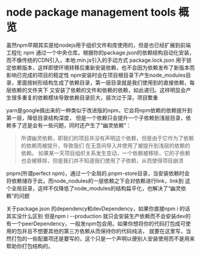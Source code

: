 # node package management tools 概览

虽然npm早期其实是给nodejs用于组织文件和库使用的，但是也已经扩展到前端工程化
npm 通过一个中央仓库，根据你的package.json的依赖结构自动化安装，而不像传统的CDN引入，本地.min.js引入的手动方式
package.lock.json 用于锁定依赖版本，这样即使环境转移后重新安装依赖，也不会因为依赖发布了新版本而影响已完成的项目的稳定性
npm安装时会在项目根目录下产生node_modules目录，里面按树形结构生成了依赖目录，第一层目录就是我们使用到的直接依赖，每层依赖的文件夹下
又安装了依赖的文件和依赖的依赖，如此递归。这样明显会产生很多重复的依赖模块导致依赖目录巨大，层次过于深，项目繁重

yarn是google搞出来的一种类似于改进版的npm，它会将npm依赖的依赖提升到第一层，降低目录结构深度，
但是一个依赖只会提升一个子依赖到浅层目录，依赖多了还是会有一些问题，同时还产生了“幽灵依赖”：

> 所谓幽灵依赖，即我们的项目并没有声明这个依赖，但是由于它作为了依赖的依赖而被提升，导致我们
> 在无意间导入并使用了被提升到浅层的依赖的依赖。
> 如果某一天项目组织关系发生变动，一个依赖被移除，它的子依赖也会被移除，但是我们并不知道我们使用了子依赖，从而使得项目崩溃

pnpm(所谓perfect npm)，通过一个全局的.pnpm-store目录，当安装依赖时会将依赖储存于此，而node_nodules的一层依赖之下会对依赖进行link，link到
这个全局目录，这样不仅降低了node_modules的结构扁平化，也解决了“幽灵依赖”的问题

关于package.json 的dependency和devDependency，如果你直接npm i 的话其实没什么区别
但是npm i --production 就只会安装生产依赖而不会安装dev的
有一个peerDependency，一般发npm包会用。如果你想将你的代码打包成可使用的包并且不想要其他的第三方依赖从而保持你的代码纯洁，
就要在这里写，当然打包的一些配置项还是要写的，这个只是一个声明以便别人安装使用而不是用来帮助你打包结构的。
